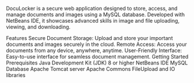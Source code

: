 DocuLocker is a secure web application designed to store, access, and manage documents and images using a MySQL database. Developed with NetBeans IDE, it showcases advanced skills in image and file uploading, viewing, and downloading.

Features
Secure Document Storage: Upload and store your important documents and images securely in the cloud.
Remote Access: Access your documents from any device, anywhere, anytime.
User-Friendly Interface: Easy-to-use interface for seamless document management.
Getting Started
Prerequisites
Java Development Kit (JDK) 8 or higher
NetBeans IDE
MySQL Database
Apache Tomcat server
Apache Commons FileUpload and IO libraries
